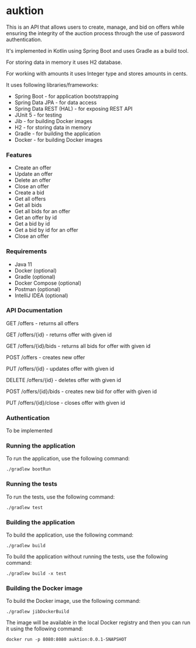 # auktion

This is an API that allows users to create, manage, and bid on offers while ensuring the integrity of the auction process through the use of password authentication. 

It's implemented in Kotlin using Spring Boot and uses Gradle as a build tool.

For storing data in memory it uses H2 database.

For working with amounts it uses Integer type and stores amounts in cents.

It uses following libraries/frameworks:

* Spring Boot - for application bootstrapping
* Spring Data JPA - for data access
* Spring Data REST (HAL) - for exposing REST API
* JUnit 5 - for testing
* Jib - for building Docker images
* H2 - for storing data in memory
* Gradle - for building the application
* Docker - for building Docker images

### Features

* Create an offer
* Update an offer
* Delete an offer
* Close an offer
* Create a bid
* Get all offers
* Get all bids
* Get all bids for an offer
* Get an offer by id
* Get a bid by id
* Get a bid by id for an offer
* Close an offer


### Requirements

* Java 11
* Docker (optional)
* Gradle (optional)
* Docker Compose (optional)
* Postman (optional)
* IntelliJ IDEA (optional)

### API Documentation

GET /offers - returns all offers

GET /offers/{id} - returns offer with given id

GET /offers/{id}/bids - returns all bids for offer with given id

POST /offers - creates new offer

PUT /offers/{id} - updates offer with given id

DELETE /offers/{id} - deletes offer with given id

POST /offers/{id}/bids - creates new bid for offer with given id

PUT /offers/{id}/close - closes offer with given id

### Authentication

To be implemented

### Running the application


To run the application, use the following command:

`./gradlew bootRun`

### Running the tests

To run the tests, use the following command:

`./gradlew test`

### Building the application

To build the application, use the following command:

`./gradlew build`

To build the application without running the tests, use the following command:

`./gradlew build -x test`

### Building the Docker image

To build the Docker image, use the following command:

`./gradlew jibDockerBuild`

The image will be available in the local Docker registry and then you can run it using the following command:

`docker run -p 8080:8080 auktion:0.0.1-SNAPSHOT`
